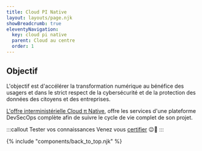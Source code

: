 ```yaml
---
title: Cloud PI Native
layout: layouts/page.njk
showBreadcrumb: true
eleventyNavigation:
  key: cloud pi native
  parent: Cloud au centre
  order: 1
---
```


## Objectif

L'objectif est d'accélérer la transformation numérique au bénéfice des usagers et dans le strict respect de la cybersécurité et de la protection des données des citoyens et des entreprises.

<a href="https://github.com/cloud-pi-native/documentation" target="_blank"> L'offre interministérielle Cloud π Native</a>, offre les services d'une plateforme DevSecOps complète afin de suivre le cycle de vie complet de son projet.

:::callout Tester vos connaissances
  Venez vous [certifier](../certification/) &#128521;&#129482;
:::

{% include "components/back_to_top.njk" %}
